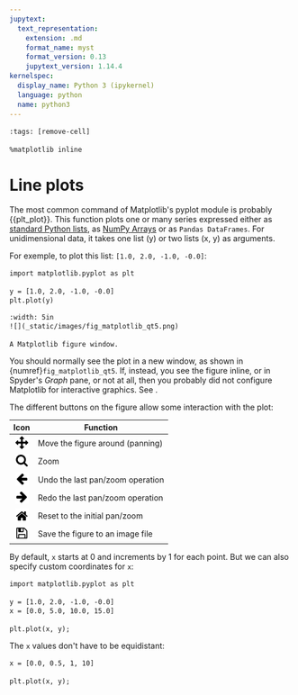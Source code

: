 ```yaml
---
jupytext:
  text_representation:
    extension: .md
    format_name: myst
    format_version: 0.13
    jupytext_version: 1.14.4
kernelspec:
  display_name: Python 3 (ipykernel)
  language: python
  name: python3
---
```


```{code-cell} ipython3
:tags: [remove-cell]

%matplotlib inline
```

# Line plots

The most common command of Matplotlib's pyplot module is probably {{plt_plot}}. This function plots one or many series expressed either as [standard Python lists](python_lists.md), as [NumPy Arrays](numpy_ndarray.md) or as `Pandas DataFrames`. For unidimensional data, it takes one list (y) or two lists (x, y) as arguments.

For exemple, to plot this list: `[1.0, 2.0, -1.0, -0.0]`:

```
import matplotlib.pyplot as plt

y = [1.0, 2.0, -1.0, -0.0]
plt.plot(y)
```


```{figure-md} fig_matplotlib_qt5
:width: 5in
![](_static/images/fig_matplotlib_qt5.png)

A Matplotlib figure window.
```

You should normally see the plot in a new window, as shown in {numref}`fig_matplotlib_qt5`. If, instead, you see the figure inline, or in Spyder's *Graph* pane, or not at all, then you probably did not configure Matplotlib for interactive graphics. See [](getting_started_configuring_spyder.md).


The different buttons on the figure allow some interaction with the plot:

|                      Icon                       | Function                         |
| :---------------------------------------------: | -------------------------------- |
|     ![](_static/images/matplotlib_move.png)     | Move the figure around (panning) |
| ![](_static/images/matplotlib_zoom_to_rect.png) | Zoom                             |
|     ![](_static/images/matplotlib_back.png)     | Undo the last pan/zoom operation |
|   ![](_static/images/matplotlib_forward.png)    | Redo the last pan/zoom operation |
|     ![](_static/images/matplotlib_home.png)     | Reset to the initial pan/zoom    |
|   ![](_static/images/matplotlib_filesave.png)   | Save the figure to an image file |

By default, `x` starts at 0 and increments by 1 for each point. But we can also specify custom coordinates for `x`:

```{code-cell} ipython3
import matplotlib.pyplot as plt

y = [1.0, 2.0, -1.0, -0.0]
x = [0.0, 5.0, 10.0, 15.0]

plt.plot(x, y);
```

The `x` values don't have to be equidistant:

```{code-cell} ipython3
x = [0.0, 0.5, 1, 10]

plt.plot(x, y);
```
